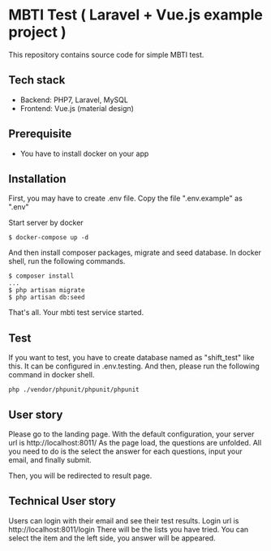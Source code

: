 # MBTI Test ( Laravel + Vue.js example project )
This repository contains source code for simple MBTI test.

## Tech stack
- Backend: PHP7, Laravel, MySQL
- Frontend: Vue.js (material design)

## Prerequisite
- You have to install docker on your app
## Installation
First, you may have to create .env file. Copy the file ".env.example" as ".env"

Start server by docker
```
$ docker-compose up -d
```

And then install composer packages, migrate and seed database.
In docker shell, run the following commands.
```
$ composer install
...
$ php artisan migrate
$ php artisan db:seed
```

That's all. Your mbti test service started.

## Test
If you want to test, you have to create database named as "shift_test" like this. It can be configured in .env.testing.
And then, please run the following command in docker shell.
```
php ./vendor/phpunit/phpunit/phpunit
```

## User story
Please go to the landing page. With the default configuration, your server url is http://localhost:8011/
As the page load, the questions are unfolded. All you need to do is the select the answer for each questions, input your email, and finally submit.

Then, you will be redirected to result page.

## Technical User story
Users can login with their email and see their test results. Login url is http://localhost:8011/login
There will be the lists you have tried. You can select the item and the left side, you answer will be appeared.
